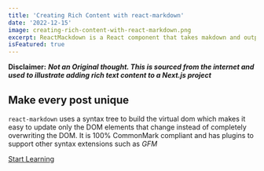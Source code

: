 ```yaml
---
title: 'Creating Rich Content with react-markdown'
date: '2022-12-15'
image: creating-rich-content-with-react-markdown.png
excerpt: ReactMackdown is a React component that takes makdown and outputs React elements ...
isFeatured: true
---
```


**Disclaimer:** **_Not an Original thought. This is sourced from the internet and used to illustrate adding rich text content to a Next.js project_**

## Make every post unique

`react-markdown` uses a syntax tree to build the virtual dom which makes it easy to update only the DOM elements that change instead of completely overwriting the DOM. It is 100% CommonMark compliant and has plugins to support other syntax extensions such as _GFM_

[Start Learning](https://www.npmjs.com/package/react-markdown#use)
